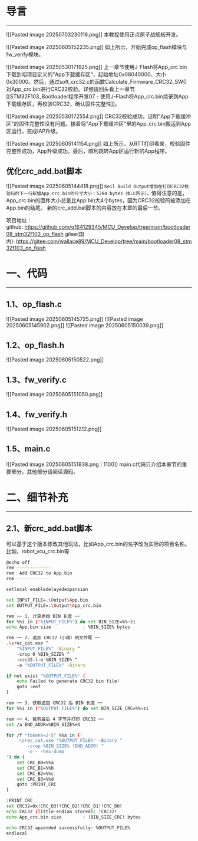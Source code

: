 # 导言
---
![[Pasted image 20250703230116.png]]
本教程使用正点原子战舰板开发。

![[Pasted image 20250605152235.png]]
如上所示，开始完成op_flash模块与fw_verify模块。

![[Pasted image 20250530171925.png]]
上一章节使用J-Flash将App_crc.bin下载到咱项目定义的”App下载缓存区“，起始地址0x08040000、大小0x30000。然后，通过soft_crc32.c的函数Calculate_Firmware_CRC32_SW()对App_crc.bin进行CRC32校验。详细请回头看上一章节[[STM32F103_Bootloader程序开发07 - 使用J-Flash将App_crc.bin烧录到App下载缓存区，再校验CRC32，确认固件完整性]]。

![[Pasted image 20250530172554.png]]
CRC32校验成功，证明"App下载缓冲区"的固件完整性没有问题。接着将"App下载缓冲区“里的App_crc.bin搬运到App区运行，完成IAP升级。

![[Pasted image 20250605141154.png]]
如上所示，从RTT打印看来，校验固件完整性成功，App升级成功。最后，顺利跳转App区运行新的App程序。

## 优化crc_add.bat脚本
![[Pasted image 20250605144418.png]]
`Keil Build Output增加在打印CRC32校验码的下一行新增App_crc.bin的尺寸大小：5284 bytes（如上所示）。`值得注意的是，App_crc.bin的固件大小总是比App.bin大4个bytes，因为CRC32校验码被添加在App.bin的结尾。
新的crc_add.bat脚本的内容放在本章的最后一节。

项目地址：  
github: https://github.com/q164129345/MCU_Develop/tree/main/bootloader08_stm32f103_op_flash
gitee(国内): https://gitee.com/wallace89/MCU_Develop/tree/main/bootloader08_stm32f103_op_flash

# 一、代码
---
## 1.1、op_flash.c
![[Pasted image 20250605145725.png]]
![[Pasted image 20250605145902.png]]
![[Pasted image 20250605150039.png]]
## 1.2、op_flash.h
![[Pasted image 20250605150522.png]]

## 1.3、fw_verify.c
![[Pasted image 20250605151050.png]]

## 1.4、fw_verify.h
![[Pasted image 20250605151212.png]]

## 1.5、main.c
![[Pasted image 20250605151838.png | 1100]]
main.c代码只介绍本章节的重要部分，其他部分请阅读源码。

# 二、细节补充
---
## 2.1、新crc_add.bat脚本
可以基于这个版本修改其他玩法，比如App_crc.bin的名字改为实际的项目名称。比如，robot_vcu_crc.bin等
```sh
@echo off
rem -------------
rem  Add CRC32 to App.bin
rem -------------

setlocal enabledelayedexpansion

set INPUT_FILE=.\Output\App.bin
set OUTPUT_FILE=.\Output\App_crc.bin

rem ── 1. 计算原始 BIN 长度 ──
for %%i in ("%INPUT_FILE%") do set BIN_SIZE=%%~zi
echo App.bin size            : %BIN_SIZE% bytes

rem ── 2. 追加 CRC32（小端）到文件尾 ──
.\srec_cat.exe ^
    "%INPUT_FILE%" -Binary ^
    -crop 0 %BIN_SIZE% ^
    -crc32-l-e %BIN_SIZE% ^
    -o "%OUTPUT_FILE%" -Binary

if not exist "%OUTPUT_FILE%" (
    echo Failed to generate CRC32 bin file!
    goto :eof
)

rem ── 3. 获取追加 CRC32 后 BIN 长度 ──
for %%i in ("%OUTPUT_FILE%") do set BIN_SIZE_CRC=%%~zi

rem ── 4. 裁剪最后 4 字节并打印 CRC32 ──
set /a END_ADDR=%BIN_SIZE%+4

for /f "tokens=2-5" %%a in ('
    .\srec_cat.exe "%OUTPUT_FILE%" -Binary ^
        -crop %BIN_SIZE% !END_ADDR! ^
        -o - -hex-dump
') do (
    set CRC_B0=%%a
    set CRC_B1=%%b
    set CRC_B2=%%c
    set CRC_B3=%%d
    goto :PRINT_CRC
)

:PRINT_CRC
set CRC32=0x!CRC_B3!!CRC_B2!!CRC_B1!!CRC_B0!
echo CRC32 (little-endian stored): !CRC32!
echo App_crc.bin size        : !BIN_SIZE_CRC! bytes

echo CRC32 appended successfully: %OUTPUT_FILE%
endlocal
```

